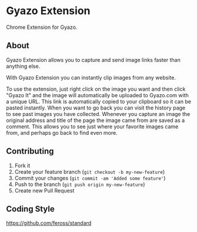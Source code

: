Gyazo Extension
=======

Chrome Extension for Gyazo.


## About

Gyazo Extension allows you to capture and send image links faster than anything else.

With Gyazo Extension you can instantly clip images from any website.

To use the extension, just right click on the image you want and then click "Gyazo It" and the image will automatically be uploaded to Gyazo.com with a unique URL. This link is automatically copied to your clipboard so it can be pasted instantly. When you want to go back you can visit the history page to see past images you have collected.
Whenever you capture an image the original address and title of the page the image came from are saved as a comment. This allows you to see just where your favorite images came from, and perhaps go back to find even more.


## Contributing

1. Fork it
2. Create your feature branch (`git checkout -b my-new-feature`)
3. Commit your changes (`git commit -am 'Added some feature'`)
4. Push to the branch (`git push origin my-new-feature`)
5. Create new Pull Request

## Coding Style
https://github.com/feross/standard

